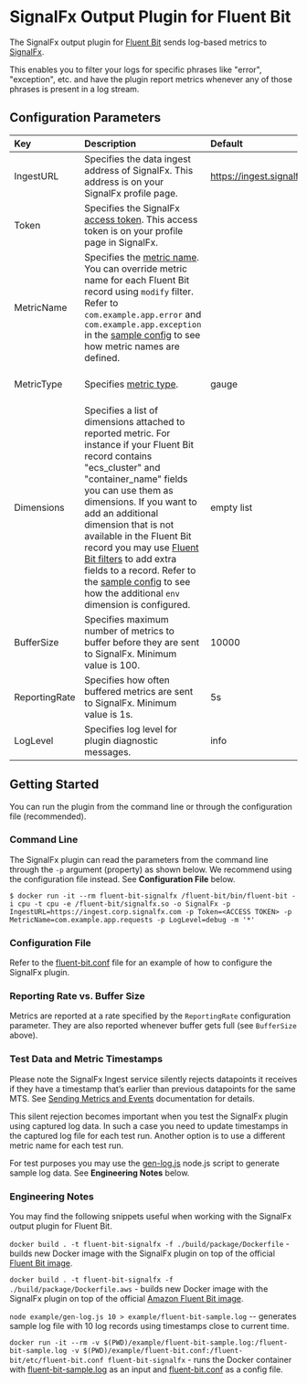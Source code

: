 # SignalFx Output Plugin for Fluent Bit

The SignalFx output plugin for [Fluent Bit](https://docs.fluentbit.io) sends log-based metrics to [SignalFx](https://www.SignalFx.com).

This enables you to filter your logs for specific phrases like "error", "exception", etc. and have the plugin report metrics whenever any of those phrases is present in a log stream.

## Configuration Parameters

| Key | Description | Default | Example |
| :--- | :--- | :--- | :--- |
| IngestURL | Specifies the data ingest address of SignalFx. This address is on your SignalFx profile page. | https://ingest.signalfx.com | https://ingest.eu0.signalfx.com |
| Token | Specifies the SignalFx [access token](https://docs.signalfx.com/en/latest/admin-guide/tokens.html#working-with-access-tokens). This access token is on your profile page in SignalFx. | | abcdefgh12345678 |
| MetricName | Specifies the [metric name](https://docs.signalfx.com/en/latest/reference/glossary/glossary.html#term-metric). You can override metric name for each Fluent Bit record using `modify` filter. Refer to `com.example.app.error` and `com.example.app.exception` in the [sample config](example/fluent-bit.conf) to see how metric names are defined. |  | com.example.app.requests |
| MetricType | Specifies [metric type](https://docs.signalfx.com/en/latest/metrics-metadata/metric-types.html#metric-types). | gauge | "gauge", "counter" or "cumulative counter" (without quotes) |
| Dimensions | Specifies a list of dimensions attached to reported metric. For instance if your Fluent Bit record contains "ecs_cluster" and "container_name" fields you can use them as dimensions. If you want to add an additional dimension that is not available in the Fluent Bit record you may use [Fluent Bit filters](https://docs.fluentbit.io/manual/filter) to add extra fields to a record. Refer to the [sample config](example/fluent-bit.conf) to see how the additional `env` dimension is configured. | empty list | ecs_cluster, container_name, realm |
| BufferSize | Specifies maximum number of metrics to buffer before they are sent to SignalFx. Minimum value is 100. | 10000 | any value >= 100 |
| ReportingRate | Specifies how often buffered metrics are sent to SignalFx. Minimum value is 1s. | 5s | 1s, 5s, 3m, etc. |
| LogLevel | Specifies log level for plugin diagnostic messages. | info | debug, info, warning, error |

## Getting Started

You can run the plugin from the command line or through the configuration file (recommended).

### Command Line

The SignalFx plugin can read the parameters from the command line through the `-p` argument \(property\) as shown below. We recommend using the configuration file instead. See **Configuration File** below.

`$ docker run -it --rm fluent-bit-signalfx /fluent-bit/bin/fluent-bit -i cpu -t cpu -e /fluent-bit/signalfx.so -o SignalFx -p IngestURL=https://ingest.corp.signalfx.com -p Token=<ACCESS TOKEN> -p MetricName=com.example.app.requests -p LogLevel=debug -m '*'`

### Configuration File

Refer to the [fluent-bit.conf](example/fluent-bit.conf) file for an example of how to configure the SignalFx plugin.

### Reporting Rate vs. Buffer Size 

Metrics are reported at a rate specified by the `ReportingRate` configuration parameter. They are also reported whenever buffer gets full (see `BufferSize` above).

### Test Data and Metric Timestamps

Please note the SignalFx Ingest service silently rejects datapoints it receives if they have a timestamp that’s earlier than previous datapoints for the same MTS. See [Sending Metrics and Events](https://developers.signalfx.com/metrics/data_ingest_overview.html) documentation for details.

This silent rejection becomes important when you test the SignalFx plugin using captured log data. In such a case you need to update timestamps in the captured log file for each test run. Another option is to use a different metric name for each test run.

For test purposes you may use the [gen-log.js](example/gen-log.js) node.js script to generate sample log data. See **Engineering Notes** below.

### Engineering Notes

You may find the following snippets useful when working with the SignalFx output plugin for Fluent Bit.

`docker build . -t fluent-bit-signalfx -f ./build/package/Dockerfile` - builds new Docker image with the SignalFx plugin on top of the official [Fluent Bit image](https://hub.docker.com/r/fluent/fluent-bit/tags). 

`docker build . -t fluent-bit-signalfx -f ./build/package/Dockerfile.aws` - builds new Docker image with the SignalFx plugin on top of the official [Amazon Fluent Bit image](https://hub.docker.com/r/fluent/fluent-bit/tags). 

`node example/gen-log.js 10 > example/fluent-bit-sample.log` -- generates sample log file with 10 log records using timestamps close to current time.

`docker run -it --rm -v $(PWD)/example/fluent-bit-sample.log:/fluent-bit-sample.log -v $(PWD)/example/fluent-bit.conf:/fluent-bit/etc/fluent-bit.conf fluent-bit-signalfx` - runs the Docker container with [fluent-bit-sample.log](example/fluent-bit-sample.log) as an input and [fluent-bit.conf](example/fluent-bit.conf) as a config file.
